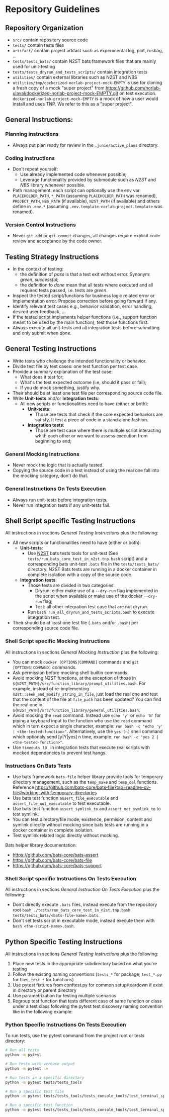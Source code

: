 
# Repository Guidelines

## Repository Organization
- `src/` contain repository source code
- `tests/` contain tests files
- `artifact/` contain project artifact such as experimental log, plot, rosbag, ...
- `tests/tests_bats/` contain N2ST bats framework files that are mainly used for unit-testing
- `tests/tests_dryrun_and_tests_scripts/` contain integration tests
- `utilities/` contain external libraries such as N2ST and NBS
- `utilities/tmp/dockerized-norlab-project-mock-EMPTY` is use for cloning a fresh copy of a mock "super project" from https://github.com/norlab-ulaval/dockerized-norlab-project-mock-EMPTY.git on test execution.
  `dockerized-norlab-project-mock-EMPTY` is a mock of how a user would install and uses TNP. We refer to this as a "super project".


## General Instructions:

### Planning instructions
- Always put plan ready for review in the `.junie/active_plans` directory.

### Coding instructions
- Don't repeat yourself: 
  - Use already implemented code whenever possible;
  - Leverage functionality provided by submodule such as _N2ST_ and _NBS_ library whenever possible.
- Path management: each script can optionally use the env var `PLACEHOLDER_PATH`, `*_PATH` (assuming `PLACEHOLDER_PATH` was renamed), `PROJECT_PATH`, `NBS_PATH` (if available), `N2ST_PATH` (if available) and others define in `.env.*` (assuming `.env.template-norlab-project.template` was renamed).

### Version Control Instructions
- Never `git add` or `git commit` changes, all changes require explicit code review and acceptance by the code owner.

## Testing Strategy Instructions
- In the context of testing:
  - the definition of _pass_ is that a test exit without error. Synonym: _green_, _successful_; 
  - the definition fo _done_ mean that all tests where executed and all required tests passed, i.e. tests are _green_.
- Inspect the tested script/functions for business logic related error or implementation error. Propose correction before going forward if any. 
- Identify relevant test cases e.g., behavior validation, error handling, desired user feedback, ...   
- If the tested script implements helper functions (i.e., support function meant to be used by the main function), test those functions first.
- Always execute all unit-tests and all integration tests before submitting and only submit when _done_.

## General Testing Instructions
- Write tests who challenge the intended functionality or behavior.
- Divide test file by test cases: one test function per test case.
- Provide a summary explanation of the test case: 
  - What does it test for; 
  - What's the test expected outcome (i.e, should it pass or fail); 
  - If you do mock something, justify why.
- Their should be at least one test file per corresponding source code file.
- Write **Unit-tests** and/or **Integration tests**:
  - All new scripts or functionalities need to have (either or both):
    - **Unit-tests**: 
      - Those are tests that check if the core expected behaviors are satisfy. It test a piece of code in a stand alone fashion.  
    - **Integration tests**: 
      - Those are test case where there is multiple script interacting whith each other or we want to assess execution from beginning to end;

### General Mocking Instructions
- Never mock the logic that is actually tested.
- Copying the source code in a test instead of using the real one fall into the mocking category, don't do that.

### General Instructions On Tests Execution
- Always run unit-tests before integration tests.
- Never run integration tests if any unit-tests fail.

## Shell Script specific Testing Instructions
All instructions in sections _General Testing Instructions_ plus the following:
- All new scripts or functionalities need to have (either or both):
  - **Unit-tests**: 
    - Use [N2ST](https://github.com/norlab-ulaval/norlab-shell-script-tools) bats tests tools for unit-test (See `tests/run_bats_core_test_in_n2st.tnp.bash` script) and a corresponding bats unit-test `.bats` file in the `tests/tests_bats/` directory. N2ST Bats tests are running in a docker container in complete isolation with a copy of the source code.
  - **Integration tests**: 
    - Those tests are divided in two categories: 
      - Dryrun: either make use of a `--dry-run` flag implemented in the script when available or make use of the docker `--dry-run` flag;  
      - Test: all other integration test case that are not dryrun.
    - Run `bash run_all_dryrun_and_tests_scripts.bash` to execute integration test.
- Their should be at least one test file (`.bats` and/or `.bash`) per corresponding source code file.


### Shell Script specific Mocking Instructions
All instructions in sections _General Mocking Instruction_ plus the following:
- You can mock `docker [OPTIONS|COMMAND]` commands and `git [OPTIONS|COMMAND]` commands.
- Ask permission before mocking shell builtin commands.
- Avoid mocking N2ST functions, at the exception of those in `${N2ST_PATH}/src/function_library/prompt_utilities.bash`. For example, instead of re-implementing `n2st::seek_and_modify_string_in_file`, just load the real one and test that the content of the file at `file_path` has been updated? You can find the real one in `${N2ST_PATH}/src/function_library/general_utilities.bash`.
- Avoid mocking the `read` command. Instead use `echo 'y'` or `echo 'N'` for piping a keyboard input to the function who use the `read` command which in turn expect a single character, example: `run bash -c "echo 'y' | <the-tested-function>"`. Alternatively, use the `yes [n]` shell command which optionaly send [y|Y|yes] n time, example: `run bash -c "yes 2 | <the-tested-function>"`.
- Use `timeouts 10 ` in integration tests that execute real scripts with mocked dependencies to prevent test hangs.

### Instructions On Bats Tests
- Use bats framework `bats-file` helper library provide tools for temporary directory management, such as the `temp_make` and `temp_del` functions. 
  Reference https://github.com/bats-core/bats-file?tab=readme-ov-file#working-with-temporary-directories
- Use bats test function `assert_file_executable` and `assert_file_not_executable` to test executable.
- Use bats test function `assert_symlink_to` and `assert_not_symlink_to` to test symlink.
- You can test directory/file mode, existence, permision, content and symlink directly without mocking since bats tests are running in a docker container in complete isolation.
- Test symlink related logic directly without mocking.

Bats helper library documentation:
  - https://github.com/bats-core/bats-assert
  - https://github.com/bats-core/bats-file
  - https://github.com/bats-core/bats-support

### Shell Script specific Instructions On Tests Execution
All instructions in sections _General Instruction On Tests Execution_ plus the following:
- Don't directly execute `.bats` files, instead execute from the repository root `bash ./tests/run_bats_core_test_in_n2st.tnp.bash tests/tests_bats/<bats-file-name>.bats`.
- Don't set tests script in executable mode, instead execute them with `bash <the-script-name>.bash`. 


## Python Specific Testing Instructions
All instructions in sections _General Testing Instructions_ plus the following:
1. Place new tests in the appropriate subdirectory based on what you're testing
2. Follow the existing naming conventions (`tests_*` for package, `test_*.py` for files, `test_*` for functions)
3. Use pytest fixtures from conftest.py for common setup/teardown if exist in directory or parent directory
4. Use parametrization for testing multiple scenarios
5. Regroup test function that tests different case of same function or class under a test class following the pytest test discovery naming convention like in the following example:

### Python Specific Instructions On Tests Execution
To run tests, use the pytest command from the project root or tests directory:

```bash
# Run all tests
python -m pytest

# Run tests with verbose output
python -m pytest -v

# Run tests in a specific directory
python -m pytest tests/tests_tools

# Run a specific test file
python -m pytest tests/tests_tools/tests_console_tools/test_terminal_splash.py

# Run a specific test function
python -m pytest tests/tests_tools/tests_console_tools/test_terminal_splash.py::test_norlab_splash
```
